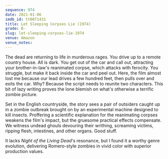 ```yaml
---
sequence: 974
date: 2021-01-06
imdb_id: tt0071431
title: Let Sleeping Corpses Lie (1974)
grade: B-
slug: let-sleeping-corpses-lie-1974
venue: Amazon
venue_notes:
---
```


The dead are returning to life in murderous rages. You drive up to a remote country house. All is dark. You get out of the car and call out, attracting your brother-in-law's reanimated corpse, which attacks with ferocity. You struggle, but make it back inside the car and peel out. Here, the film almost lost me because our lead drives a few hundred feet, then pulls over and exits the car. Why? Because the script needs to reunite two characters. This bit of lazy writing proves the lone blemish on what's otherwise a terrific zombie picture.

<!-- end -->

Set in the English countryside, the story sees a pair of outsiders caught up in a zombie outbreak brought on by an experimental machine designed to kill insects. Proffering a scientific explanation for the reanimating corpses weakens the film's impact, but the gruesome practical effects compensate. We witness undead ghouls devouring their writhing, screaming victims, ripping flesh, intestines, and other organs. Good stuff.

It lacks <span data-imdb-id="tt0063350">_Night of the Living Dead_</span>'s resonance, but I found it a worthy genre evolution, delivering Romero-style zombies in vivid color with superior production values.